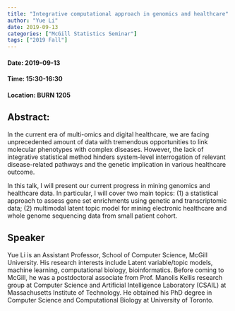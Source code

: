 ```yaml
---
title: "Integrative computational approach in genomics and healthcare"
author: "Yue Li"
date: 2019-09-13
categories: ["McGill Statistics Seminar"]
tags: ["2019 Fall"]
---
```


#### Date: 2019-09-13
#### Time: 15:30-16:30
#### Location: BURN 1205

## Abstract:

In the current era of multi-omics and digital healthcare, we are facing unprecedented amount of data with tremendous opportunities to link molecular phenotypes with complex diseases. However, the lack of integrative statistical method hinders system-level interrogation of relevant disease-related pathways and the genetic implication in various healthcare outcome. 

In this talk, I will present our current progress in mining genomics and healthcare data. In particular, I will cover two main topics: (1) a statistical approach to assess gene set enrichments using genetic and transcriptomic data; (2) multimodal latent topic model for mining electronic healthcare and whole genome sequencing data from small patient cohort.

## Speaker

Yue Li is an Assistant Professor, School of Computer Science, McGill University. His research interests include Latent variable/topic models, machine learning, computational biology, bioinformatics. Before coming to McGill, he was a postdoctoral associate from Prof. Manolis Kellis research group at Computer Science and Artificial Intelligence Laboratory (CSAIL) at Massachusetts Institute of Technology. He obtained his PhD degree in Computer Science and Computational Biology at University of Toronto. 